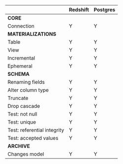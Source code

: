 |                                                 | Redshift | Postgres |
|-------------------------------------------------|----------|----------|
| __CORE__ | | |
| Connection | Y | Y |
| __MATERIALIZATIONS__ | | |
| Table | Y | Y |
| View | Y | Y |
| Incremental | Y | Y |
| Ephemeral | Y | Y |
| __SCHEMA__ | | |
| Renaming fields | Y | Y |
| Alter column type | Y | Y |
| Truncate | Y | Y |
| Drop cascade | Y | Y |
| Test: not null | Y | Y |
| Test: unique | Y | Y |
| Test: referential integrity | Y | Y |
| Test: accepted values | Y | Y |
| __ARCHIVE__ | | |
| Changes model | Y | Y |
